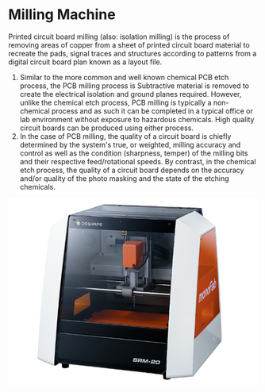 # Milling Machine
Printed circuit board milling (also: isolation milling) is the process of removing areas of copper from a sheet of printed circuit board material to recreate the pads, signal traces and structures according to patterns from a digital circuit board plan known as a layout file.  
 1. Similar to the more common and well known chemical PCB etch process, the PCB milling process is Subtractive material is removed to create the electrical isolation and ground planes required. However, unlike the chemical etch process, PCB milling is typically a non-chemical process and as such it can be completed in a typical office or lab environment without exposure to hazardous chemicals. High quality circuit boards can be produced using either process.  
 2. In the case of PCB milling, the quality of a circuit board is chiefly determined by the system's true, or weighted, milling accuracy and control as well as the condition (sharpness, temper) of the milling bits and their respective feed/rotational speeds. By contrast, in the chemical etch process, the quality of a circuit board depends on the accuracy and/or quality of the photo masking and the state of the etching chemicals.

![](image/millingmachine.jpg) 